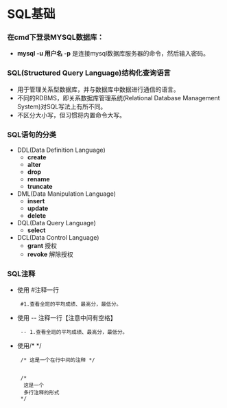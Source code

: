 # SQL基础
### 在cmd下登录MYSQL数据库：
* **mysql -u 用户名 -p**  是连接mysql数据库服务器的命令，然后输入密码。

### SQL(Structured Query Language)结构化查询语言
* 用于管理关系型数据库，并与数据库中数据进行通信的语言。
* 不同的RDBMS，即关系数据库管理系统(Relational Database Management System)对SQL写法上有所不同。
* 不区分大小写，但习惯将内置命令大写。
### SQL语句的分类

* DDL(Data Definition Language)
  * **create**
  * **alter**
  * **drop**
  * **rename**
  * **truncate**
* DML(Data Manipulation Language)
  * **insert**
  * **update**
  * **delete**
* DQL(Data Query Language)
  * **select**
* DCL(Data Control Language)
  * **grant** 授权
  * **revoke** 解除授权
### SQL注释
  * 使用 #注释一行
    ```
     #1.查看全班的平均成绩、最高分，最低分。
    ```
  * 使用 -- 注释一行【注意中间有空格】
    ```
     -- 1.查看全班的平均成绩、最高分，最低分。
    ```

 * 使用/* */
     ```
      /* 这是一个在行中间的注释 */


      /*
       这是一个
       多行注释的形式
      */
    ```